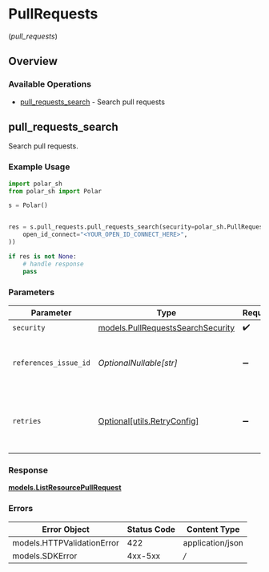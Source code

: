 # PullRequests
(*pull_requests*)

## Overview

### Available Operations

* [pull_requests_search](#pull_requests_search) - Search pull requests

## pull_requests_search

Search pull requests.

### Example Usage

```python
import polar_sh
from polar_sh import Polar

s = Polar()


res = s.pull_requests.pull_requests_search(security=polar_sh.PullRequestsSearchSecurity(
    open_id_connect="<YOUR_OPEN_ID_CONNECT_HERE>",
))

if res is not None:
    # handle response
    pass

```

### Parameters

| Parameter                                                                       | Type                                                                            | Required                                                                        | Description                                                                     |
| ------------------------------------------------------------------------------- | ------------------------------------------------------------------------------- | ------------------------------------------------------------------------------- | ------------------------------------------------------------------------------- |
| `security`                                                                      | [models.PullRequestsSearchSecurity](../../models/pullrequestssearchsecurity.md) | :heavy_check_mark:                                                              | N/A                                                                             |
| `references_issue_id`                                                           | *OptionalNullable[str]*                                                         | :heavy_minus_sign:                                                              | Search pull requests that are mentioning this issue                             |
| `retries`                                                                       | [Optional[utils.RetryConfig]](../../models/utils/retryconfig.md)                | :heavy_minus_sign:                                                              | Configuration to override the default retry behavior of the client.             |

### Response

**[models.ListResourcePullRequest](../../models/listresourcepullrequest.md)**

### Errors

| Error Object               | Status Code                | Content Type               |
| -------------------------- | -------------------------- | -------------------------- |
| models.HTTPValidationError | 422                        | application/json           |
| models.SDKError            | 4xx-5xx                    | */*                        |

